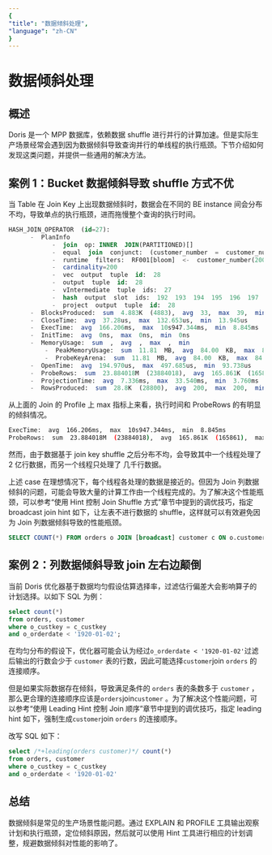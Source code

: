 ```yaml
---
{
"title": "数据倾斜处理",
"language": "zh-CN"
}
---
```


<!--
Licensed to the Apache Software Foundation (ASF) under one
or more contributor license agreements.  See the NOTICE file
distributed with this work for additional information
regarding copyright ownership.  The ASF licenses this file
to you under the Apache License, Version 2.0 (the
"License"); you may not use this file except in compliance
with the License.  You may obtain a copy of the License at

  http://www.apache.org/licenses/LICENSE-2.0

Unless required by applicable law or agreed to in writing,
software distributed under the License is distributed on an
"AS IS" BASIS, WITHOUT WARRANTIES OR CONDITIONS OF ANY
KIND, either express or implied.  See the License for the
specific language governing permissions and limitations
under the License.
-->

# 数据倾斜处理

## 概述

Doris 是一个 MPP 数据库，依赖数据 shuffle 进行并行的计算加速。但是实际生产场景经常会遇到因为数据倾斜导致查询并行的单线程的执行瓶颈。下节介绍如何发现这类问题，并提供一些通用的解决方法。

## 案例 1：Bucket 数据倾斜导致 shuffle 方式不优

当 Table 在 Join Key 上出现数据倾斜时，数据会在不同的 BE instance 间会分布不均，导致单点的执行瓶颈，进而拖慢整个查询的执行时间。

```SQL
HASH_JOIN_OPERATOR  (id=27): 
      -  PlanInfo 
            -  join  op: INNER  JOIN(PARTITIONED)[] 
            -  equal  join  conjunct:  (customer_number  =  customer_number) 
            -  runtime  filters:  RF001[bloom]  <-  customer_number(200/256/2048) 
            -  cardinality=200         
            -  vec  output  tuple  id:  28 
            -  output  tuple  id:  28  
            -  vIntermediate  tuple  ids:  27 
            -  hash  output  slot  ids:  192  193  194  195  196  197  198  199  200  201  174  175  240  176  177  178  179  180  181  182  183  184  185  186  187  188  189  190  191 
            -  project  output  tuple  id:  28 
      -  BlocksProduced:  sum  4.883K  (4883),  avg  33,  max  39,  min  29 
      -  CloseTime:  avg  37.28us,  max  132.653us,  min  13.945us  
      -  ExecTime:  avg  166.206ms,  max  10s947.344ms,  min  8.845ms 
      -  InitTime:  avg  0ns,  max  0ns,  min  0ns  
      -  MemoryUsage:  sum  ,  avg  ,  max  ,  min 
          -  PeakMemoryUsage:  sum  11.81  MB,  avg  84.00  KB,  max  84.00  KB,  min  84.00  KB 
          -  ProbeKeyArena:  sum  11.81  MB,  avg  84.00  KB,  max  84.00  KB,  min  84.00  KB 
      -  OpenTime:  avg  194.970us,  max  497.685us,  min  93.738us  
      -  ProbeRows:  sum  23.884018M  (23884018),  avg  165.861K  (165861),  max  219.346276M  (219346276),  min  1984  (1984) 
      -  ProjectionTime:  avg  7.336ms,  max  33.540ms,  min  3.760ms 
      -  RowsProduced:  sum  28.8K  (28800),  avg  200,  max  200,  min  200 
```

从上面的 Join 的 Profile 上 max 指标上来看，执行时间和 ProbeRows 的有明显的倾斜情况。

```Bash
ExecTime:  avg  166.206ms,  max  10s947.344ms,  min  8.845ms 
ProbeRows:  sum  23.884018M  (23884018),  avg  165.861K  (165861),  max  219.346276M  (219346276),  min  1984  (1984) 
```

然而，由于数据基于 join key shuffle 之后分布不均，会导致其中一个线程处理了 2 亿行数据，而另一个线程只处理了 几千行数据。

上述 case 在理想情况下，每个线程各处理的数据是接近的。但因为 Join 列数据倾斜的问题，可能会导致大量的计算工作由一个线程完成的。为了解决这个性能瓶颈，可以参考“使用 Hint 控制 Join Shuffle 方式”章节中提到的调优技巧，指定 broadcast join hint 如下，让左表不进行数据的 shuffle，这样就可以有效避免因为 Join 列数据倾斜导致的性能瓶颈。

```SQL
SELECT COUNT(*) FROM orders o JOIN [broadcast] customer c ON o.customer_number = c.customer_number;
```

## 案例 2：列数据倾斜导致 join 左右边颠倒

当前 Doris 优化器基于数据均匀假设估算选择率，过滤估行偏差大会影响算子的计划选择。以如下 SQL 为例：

```SQL
select count(*) 
from orders, customer 
where o_custkey = c_custkey
and o_orderdate < '1920-01-02';
```

在均匀分布的假设下，优化器可能会认为经过`o_orderdate < '1920-01-02'`过滤后输出的行数会少于 `customer` 表的行数，因此可能选择`customer`join `orders` 的连接顺序。

但是如果实际数据存在倾斜，导致满足条件的 `orders` 表的条数多于 `customer` ，那么更合理的连接顺序应该是`orders`join`customer` 。为了解决这个性能问题，可以参考“使用 Leading Hint 控制 Join 顺序”章节中提到的调优技巧，指定 leading hint 如下，强制生成`customer`join `orders` 的连接顺序。

改写 SQL 如下：

```SQL
select /*+leading(orders customer)*/ count(*) 
from orders, customer 
where o_custkey = c_custkey
and o_orderdate < '1920-01-02'
```

## 总结

数据倾斜是常见的生产场景性能问题。通过 EXPLAIN 和 PROFILE 工具输出观察计划和执行瓶颈，定位倾斜原因，然后就可以使用 Hint 工具进行相应的计划调整，规避数据倾斜对性能的影响了。